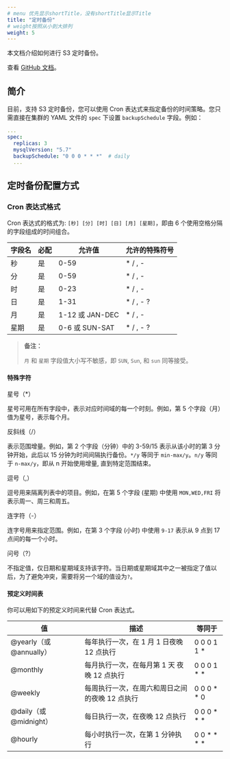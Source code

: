 ```yaml
---
# menu 优先显示shortTitle，没有shortTitle显示Title
title: "定时备份"
# weight按照从小到大排列
weight: 5
---
```

本文档介绍如何进行 S3 定时备份。

查看 [GitHub 文档](https://github.com/radondb/radondb-mysql-kubernetes/blob/main/docs/zh-cn/backup_cron.md)。
## 简介
目前，支持 S3 定时备份，您可以使用 Cron 表达式来指定备份的时间策略。您只需直接在集群的 YAML 文件的 `spec` 下设置 `backupSchedule` 字段。例如：

```yaml
... 
spec:
  replicas: 3
  mysqlVersion: "5.7"
  backupSchedule: "0 0 0 * * *"  # daily
  ...
```
## 定时备份配置方式

### Cron 表达式格式

 Cron 表达式的格式为: `[秒] [分] [时] [日] [月] [星期]`，即由 6 个使用空格分隔的字段组成的时间组合。


| 字段名 | 必配 | 允许值          | 允许的特殊符号 |
| ------ | ---- | --------------- | -------------- |
| 秒     | 是   | 0-59            | * / , -        |
| 分     | 是   | 0-59            | * / , -        |
| 时     | 是   | 0-23            | * / , -        |
| 日     | 是   | 1-31            | * / , - ?      |
| 月     | 是   | 1-12 或 JAN-DEC | * / , -        |
| 星期   | 是   | 0-6 或 SUN-SAT  | * / , - ?      |

> **备注：**
> 
> `月` 和 `星期` 字段值大小写不敏感，即 `SUN`, `Sun`, 和 `sun` 同等接受。

#### 特殊字符
星号（*）

星号可用在所有字段中，表示对应时间域的每一个时刻。例如，第 5 个字段（月）值为星号，表示每个月。

反斜线（/）

表示范围增量。例如，第 2 个字段（分钟）中的 3-59/15 表示从该小时的第 3 分钟开始，此后以 15 分钟为时间间隔执行备份。`*/y` 等同于 `min-max/y`。`n/y` 等同于 `n-max/y`，即从 n 开始使用增量, 直到特定范围结束。

逗号（,）

逗号用来隔离列表中的项目。例如，在第 5 个字段 (星期) 中使用 `MON,WED,FRI` 将表示周一、周三和周五。

连字符（-）

连字号用来指定范围。例如，在第 3 个字段 (小时) 中使用 `9-17` 表示从 9 点到 17 点间的每一个小时。

问号（?）

不指定值，仅日期和星期域支持该字符。当日期或星期域其中之一被指定了值以后，为了避免冲突，需要将另一个域的值设为`?`。

#### 预定义时间表

你可以用如下的预定义时间来代替 Cron 表达式。

| 值                      | 描述                                           | 等同于      |
| ----------------------- | ---------------------------------------------- | ----------- |
| @yearly（或 @annually） | 每年执行一次，在 1 月 1 日夜晚 12 点执行       | 0 0 0 1 1 * |
| @monthly                | 每月执行一次，在每月第 1 天 夜晚 12 点执行     | 0 0 0 1 * * |
| @weekly                 | 每周执行一次，在周六和周日之间的夜晚 12 点执行 | 0 0 0 * * 0 |
| @daily（或 @midnight）  | 每日执行一次，在夜晚 12 点执行                 | 0 0 0 * * * |
| @hourly                 | 每小时执行一次，在第 1 分钟执行                | 0 0 * * * * |